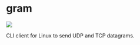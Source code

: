 # gram

![](https://github.com/luv4bytes/cdav/workflows/ubuntu-18.04/badge.svg)

CLI client for Linux to send UDP and TCP datagrams.
